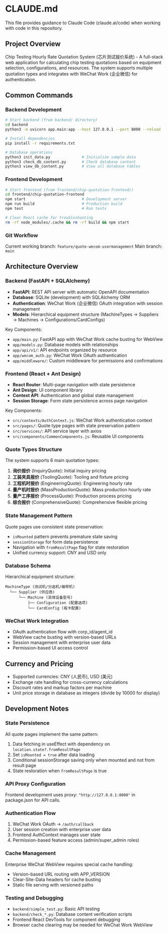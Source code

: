 # CLAUDE.md

This file provides guidance to Claude Code (claude.ai/code) when working with code in this repository.

## Project Overview

Chip Testing Hourly Rate Quotation System (芯片测试报价系统) - A full-stack web application for calculating chip testing quotations based on equipment selection, configurations, and resources. The system supports multiple quotation types and integrates with WeChat Work (企业微信) for authentication.

## Common Commands

### Backend Development
```bash
# Start backend (from backend/ directory)
cd backend
python3 -m uvicorn app.main:app --host 127.0.0.1 --port 8000 --reload

# Install dependencies
pip install -r requirements.txt

# Database operations
python3 init_data.py              # Initialize sample data
python3 check_db_content.py       # Check database content
python3 view_db_content.py        # View all database tables
```

### Frontend Development  
```bash
# Start frontend (from frontend/chip-quotation-frontend/)
cd frontend/chip-quotation-frontend
npm start                         # Development server
npm run build                     # Production build
npm test                          # Run tests

# Clear React cache for troubleshooting
rm -rf node_modules/.cache && rm -rf build && npm start
```

### Git Workflow
Current working branch: `feature/quote-wecom-usermanagement`
Main branch: `main`

## Architecture Overview

### Backend (FastAPI + SQLAlchemy)
- **FastAPI**: REST API server with automatic OpenAPI documentation
- **Database**: SQLite (development) with SQLAlchemy ORM
- **Authentication**: WeChat Work (企业微信) OAuth integration with session management
- **Models**: Hierarchical equipment structure (MachineTypes → Suppliers → Machines → Configurations/CardConfigs)

Key Components:
- `app/main.py`: FastAPI app with WeChat Work cache busting for WebView
- `app/models.py`: Database models with relationships
- `app/api/v1/`: API endpoints organized by resource
- `app/wecom_auth.py`: WeChat Work OAuth authentication
- `app/middleware/`: Custom middleware for permissions and confirmations

### Frontend (React + Ant Design)
- **React Router**: Multi-page navigation with state persistence
- **Ant Design**: UI component library
- **Context API**: Authentication and global state management
- **Session Storage**: Form state persistence across page navigation

Key Components:
- `src/contexts/AuthContext.js`: WeChat Work authentication context
- `src/pages/`: Quote type pages with state preservation pattern
- `src/services/`: API service layer with axios
- `src/components/CommonComponents.js`: Reusable UI components

### Quote Types Structure
The system supports 6 main quotation types:

1. **询价报价** (InquiryQuote): Initial inquiry pricing
2. **工装夹具报价** (ToolingQuote): Tooling and fixture pricing  
3. **工程机时报价** (EngineeringQuote): Engineering hourly rate
4. **量产机时报价** (MassProductionQuote): Mass production hourly rate
5. **量产工序报价** (ProcessQuote): Production process pricing
6. **综合报价** (ComprehensiveQuote): Comprehensive flexible pricing

### State Management Pattern
Quote pages use consistent state preservation:
- `isMounted` pattern prevents premature state saving
- `sessionStorage` for form data persistence
- Navigation with `fromResultPage` flag for state restoration
- Unified currency support: CNY and USD only

### Database Schema
Hierarchical equipment structure:
```
MachineType (测试机/分选机/编带机)
  └── Supplier (供应商)
      └── Machine (具体设备型号)
          ├── Configuration (配置选项)
          └── CardConfig (板卡配置)
```

### WeChat Work Integration
- OAuth authentication flow with corp_id/agent_id
- WebView cache busting with version-based URLs
- Session management with enterprise user data
- Permission-based UI access control

## Currency and Pricing
- Supported currencies: CNY (人民币), USD (美元)
- Exchange rate handling for cross-currency calculations
- Discount rates and markup factors per machine
- Unit price storage in database as integers (divide by 10000 for display)

## Development Notes

### State Persistence
All quote pages implement the same pattern:
1. Data fetching in useEffect with dependency on `location.state?.fromResultPage`
2. Set `isMounted = true` after data loading
3. Conditional sessionStorage saving only when mounted and not from result page
4. State restoration when `fromResultPage` is true

### API Proxy Configuration
Frontend development uses proxy: `"http://127.0.0.1:8000"` in package.json for API calls.

### Authentication Flow
1. WeChat Work OAuth → `/auth/callback`
2. User session creation with enterprise user data
3. Frontend AuthContext manages user state
4. Permission-based feature access (admin/super_admin roles)

### Cache Management
Enterprise WeChat WebView requires special cache handling:
- Version-based URL routing with APP_VERSION
- Clear-Site-Data headers for cache busting
- Static file serving with versioned paths

### Testing and Debugging
- `backend/simple_test.py`: Basic API testing
- `backend/check_*.py`: Database content verification scripts
- Frontend React DevTools for component debugging
- Browser cache clearing may be needed for WeChat Work WebView